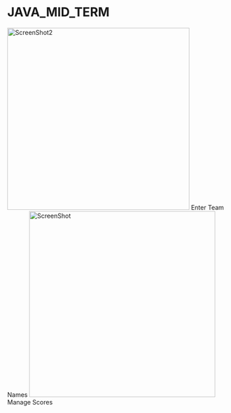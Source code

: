 # JAVA_MID_TERM


<img width="416" alt="ScreenShot2" src="https://user-images.githubusercontent.com/12121665/110430044-c796c880-80d1-11eb-9ea1-f1f40f7e9c9e.png">
Enter Team Names

<img width="425" alt="ScreenShot" src="https://user-images.githubusercontent.com/12121665/110429931-a504af80-80d1-11eb-82d2-72fcef276fdc.png">
Manage Scores
